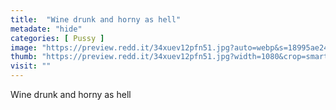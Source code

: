 ```yaml
---
title:  "Wine drunk and horny as hell"
metadate: "hide"
categories: [ Pussy ]
image: "https://preview.redd.it/34xuev12pfn51.jpg?auto=webp&s=18995ae24d4f51730179a2c3ba714398f6c4537d"
thumb: "https://preview.redd.it/34xuev12pfn51.jpg?width=1080&crop=smart&auto=webp&s=e480c94ec749c9f7aebc8314d1fac2998aab2177"
visit: ""
---
```

Wine drunk and horny as hell
